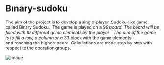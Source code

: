 # Bınary-sudoku
The aim of the project is to develop a single-player .Sudoku-like game called Binary Sudoku. 
The game is played on a 9*9 board. The board will be filled with 10 different game elements by the player.   
The aim of the game is to fill a row, a column or a 3*3 block with the game elements and reaching the highest score.
Calculations are made step by step with respect to the operation groups.

![image](https://user-images.githubusercontent.com/74301873/217527456-4572d27d-f6e9-46f6-b637-44896c5a45f1.png)
